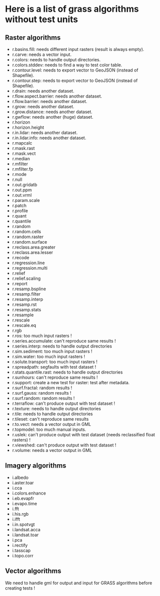 # Here is a list of grass algorithms without test units

## Raster algorithms

* r.basins.fill: needs different input rasters (result is always empty).
* r.carve: needs a vector input.
* r.colors: needs to handle output directories.
* r.colors.stddev: needs to find a way to test color table.
* r.contour.level: needs to export vector to GeoJSON (instead of Shapefile).
* r.contour.step: needs to export vector to GeoJSON (instead of Shapefile).
* r.drain: needs another dataset.
* r.flow.aspect.barrier: needs another dataset.
* r.flow.barrier:  needs another dataset.
* r.grow: needs another dataset.
* r.grow.distance: needs another dataset.
* r.gwflow:  needs another (huge) dataset.
* r.horizon
* r.horizon.height
* r.in.lidar: needs another dataset.
* r.in.lidar.info: needs another dataset.
* r.mapcalc
* r.mask.rast
* r.mask.vect
* r.median
* r.mfilter
* r.mfilter.fp
* r.mode
* r.null
* r.out.gridatb
* r.out.ppm
* r.out.vrml
* r.param.scale
* r.patch
* r.profile
* r.quant
* r.quantile
* r.random
* r.random.cells
* r.random.raster
* r.random.surface
* r.reclass.area.greater
* r.reclass.area.lesser
* r.recode
* r.regression.line
* r.regression.multi
* r.relief
* r.relief.scaling
* r.report
* r.resamp.bspline
* r.resamp.filter
* r.resamp.interp
* r.resamp.rst
* r.resamp.stats
* r.resample
* r.rescale
* r.rescale.eq
* r.rgb
* r.ros: too much input rasters !
* r.series.accumulate: can't reproduce same results !
* r.series.interp: needs to handle output directories
* r.sim.sediment: too much input rasters !
* r.sim.water: too much input rasters !
* r.solute.transport: too much input rasters !
* r.spreadpath: segfaults with test dataset !
* r.stats.quantile.rast: needs to handle output directories
* r.sunhours: can't reproduce same results !
* r.support: create a new test for raster: test after metadata.
* r.surf.fractal: random results !
* r.surf.gauss: random results !
* r.surf.random: random results !
* r.terraflow: can't produce output with test dataset !
* r.texture: needs to handle output directories
* r.tile: needs to handle output directories
* r.tileset: can't reproduce same results
* r.to.vect: needs a vector output in GML
* r.topmodel: too much manual inputs.
* r.uslek: can't produce output with test dataset (needs reclassified float rasters) !
* r.viewshed: can't produce output with test dataset !
* r.volume: needs a vector output in GML

## Imagery algorithms

* i.albedo
* i.aster.toar
* i.cca
* i.colors.enhance
* i.eb.evapfr
* i.evapo.time
* i.fft
* i.his.rgb
* i.ifft
* i.in.spotvgt
* i.landsat.acca
* i.landsat.toar
* i.pca
* i.rectify
* i.tasscap
* i.topo.corr

## Vector algorithms

We need to handle gml for output and input for GRASS algorithms before creating tests !
